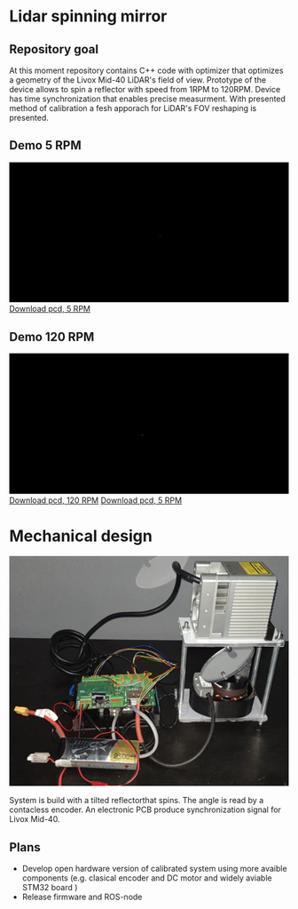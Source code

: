 # Lidar spinning mirror

## Repository goal
At this moment repository contains C++ code with optimizer that optimizes a geometry 
of the Livox Mid-40 LiDAR's field of view. Prototype of the device allows to spin a 
reflector with speed from 1RPM to 120RPM. Device has time synchronization that enables 
precise measurment. With presented method of calibration a fesh apporach for LiDAR's FOV 
reshaping is presented.


## Demo 5 RPM
![Demo 5 rpm](doc/railway_slow.gif)
[Download pcd, 5 RPM](https://storage.googleapis.com/dataset_sensors_pub/pcd_samples/railway_slow.pcd)

## Demo 120 RPM
![Demo 120 rpm](doc/parking_fast.gif)
[Download pcd, 120 RPM](https://storage.googleapis.com/dataset_sensors_pub/pcd_samples/parking_fast_1sec.pcd)
[Download pcd, 5 RPM](https://storage.googleapis.com/dataset_sensors_pub/pcd_samples/parking_fast_1sec.pcd)

# Mechanical design 
![Photo](doc/system_photo.jpg)

System is build with a tilted reflectorthat spins. The angle is read by a contacless encoder.
An electronic PCB produce synchronization signal for Livox Mid-40.

## Plans
 - Develop open hardware version of calibrated system using more avaible components (e.g. clasical encoder and DC motor and widely aviable STM32 board )
 - Release firmware and ROS-node
